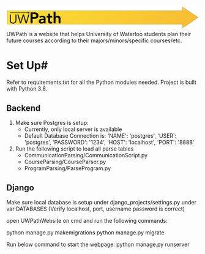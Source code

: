 <img src="images/UWPathExtraExtended.png?raw=true"/>
UWPath is a website that helps University of Waterloo students plan their future courses according to their majors/minors/specific courses/etc. 


# Set Up#
Refer to requirements.txt for all the Python modules needed. Project is built with Python 3.8.

## Backend ##
1. Make sure Postgres is setup:
    - Currently, only local server is available
    - Default Database Connection is:
        'NAME': 'postgres',
        'USER': 'postgres',
        'PASSWORD': '1234',
        'HOST': 'localhost',
        'PORT': '8888'
2. Run the following script to load all parse tables
    - CommunicationParsing/CommunicationScript.py
    - CourseParsing/CourseParser.py
    - ProgramParsing/ParseProgram.py

## Django ##
Make sure local database is setup under django_projects/settings.py under var DATABASES (Verify localhost, port, username password is correct)

open UWPathWebsite on cmd and run the following commands:

python manage.py makemigrations
python manage.py migrate

Run below command to start the webpage:
python manage.py runserver



